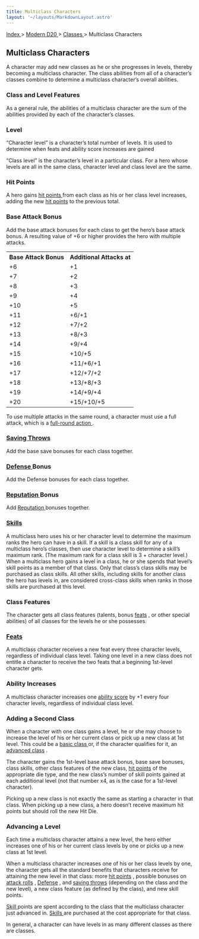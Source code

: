 ```yaml
---
title: Multiclass Characters
layout: '~/layouts/MarkdownLayout.astro'
---
```


[ Index ](/) > [ Modern D20 ](/modern.d20.srd) > [ Classes ](/modern.d20.srd/classes) > Multiclass Characters

##  Multiclass Characters

A character may add new classes as he or she progresses in levels, thereby
becoming a multiclass character. The class abilities from all of a character’s
classes combine to determine a multiclass character’s overall abilities.

###  Class and Level Features

As a general rule, the abilities of a multiclass character are the sum of the
abilities provided by each of the character’s classes.

###  Level

“Character level” is a character’s total number of levels. It is used to
determine when feats and ability score increases are gained

“Class level” is the character’s level in a particular class. For a hero whose
levels are all in the same class, character level and class level are the
same.

###  Hit Points

A hero gains [ hit points ](/modern.d20.srd/combat/hit.points) from each class
as his or her class level increases, adding the new [ hit points](/modern.d20.srd/combat/hit.points) to the previous total.

###  Base Attack Bonus

Add the base attack bonuses for each class to get the hero’s base attack
bonus. A resulting value of +6 or higher provides the hero with multiple
attacks.


<table> <tr> <th> Base Attack Bonus </th> <th> Additional Attacks at </th> </tr><tr> <td> +6 </td> <td> +1 </td> </tr> <tr class="shaded"> <td> +7 </td> <td> +2 </td> </tr> <tr> <td> +8 </td> <td> +3 </td> </tr> <tr class="shaded"> <td> +9 </td> <td> +4 </td> </tr> <tr> <td> +10 </td> <td> +5 </td> </tr> <tr class="shaded"> <td> +11 </td> <td> +6/+1 </td> </tr> <tr> <td> +12 </td> <td> +7/+2 </td> </tr> <tr class="shaded"> <td> +13 </td> <td> +8/+3 </td> </tr> <tr> <td> +14 </td> <td> +9/+4 </td> </tr> <tr class="shaded"> <td> +15 </td> <td> +10/+5 </td> </tr> <tr> <td> +16 </td> <td> +11/+6/+1 </td> </tr> <tr class="shaded"> <td> +17 </td> <td> +12/+7/+2 </td> </tr> <tr> <td> +18 </td> <td> +13/+8/+3 </td> </tr> <tr class="shaded"> <td> +19 </td> <td> +14/+9/+4 </td> </tr> <tr> <td> +20 </td> <td> +15/+10/+5 </td> </tr> </table>


To use multiple attacks in the same round, a character must use a full attack,
which is a [ full-round action ](/modern.d20.srd/combat/full.round.actions) .

###  [ Saving Throws ](/modern.d20.srd/basics/saving.throws)

Add the base save bonuses for each class together.

###  [ Defense ](/modern.d20.srd/combat/defense) Bonus

Add the Defense bonuses for each class together.

###  [ Reputation ](/modern.d20.srd/reputation) Bonus

Add [ Reputation ](/modern.d20.srd/reputation) bonuses together.

###  [ Skills ](/modern.d20.srd/skills)

A multiclass hero uses his or her character level to determine the maximum
ranks the hero can have in a skill. If a skill is a class skill for any of a
multiclass hero’s classes, then use character level to determine a skill’s
maximum rank. (The maximum rank for a class skill is 3 + character level.)
When a multiclass hero gains a level in a class, he or she spends that level’s
skill points as a member of that class. Only that class’s class skills may be
purchased as class skills. All other skills, including skills for another
class the hero has levels in, are considered cross-class skills when ranks in
those skills are purchased at this level.

###  Class Features

The character gets all class features (talents, bonus [ feats](/modern.d20.srd/feats) , or other special abilities) of all classes for the
levels he or she possesses.

###  [ Feats ](/modern.d20.srd/feats)

A multiclass character receives a new feat every three character levels,
regardless of individual class level. Taking one level in a new class does not
entitle a character to receive the two feats that a beginning 1st-level
character gets.

###  Ability Increases

A multiclass character increases one [ ability score](/modern.d20.srd/basics/ability.scores) by +1 every four character levels,
regardless of individual class level.

###  Adding a Second Class

When a character with one class gains a level, he or she may choose to
increase the level of his or her current class or pick up a new class at 1st
level. This could be a [ basic class ](/modern.d20.srd/classes/basic) or, if
the character qualifies for it, an [ advanced class](/modern.d20.srd/classes/advanced) .

The character gains the 1st-level base attack bonus, base save bonuses, class
skills, other class features of the new class, [ hit points](/modern.d20.srd/combat/hit.points) of the appropriate die type, and the new
class’s number of skill points gained at each additional level (not that
number x4, as is the case for a 1st-level character).

Picking up a new class is not exactly the same as starting a character in that
class. When picking up a new class, a hero doesn’t receive maximum hit points
but should roll the new Hit Die.

###  Advancing a Level

Each time a multiclass character attains a new level, the hero either
increases one of his or her current class levels by one or picks up a new
class at 1st level.

When a multiclass character increases one of his or her class levels by one,
the character gets all the standard benefits that characters receive for
attaining the new level in that class: more [ hit points](/modern.d20.srd/combat/hit.points) , possible bonuses on [ attack rolls](/modern.d20.srd/combat/attack.roll) , [ Defense](/modern.d20.srd/combat/defense) , and [ saving throws](/modern.d20.srd/basics/saving.throws) (depending on the class and the new
level), a new class feature (as defined by the class), and new skill points.

[ Skill ](/modern.d20.srd/skills) points are spent according to the class that
the multiclass character just advanced in. [ Skills ](/modern.d20.srd/skills)
are purchased at the cost appropriate for that class.

In general, a character can have levels in as many different classes as there
are classes.

